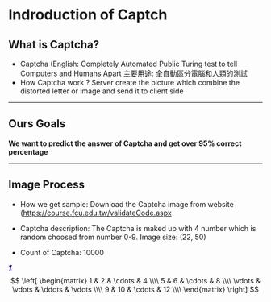 # Indroduction of Captch

## What is Captcha?
  * Captcha (English: Completely Automated Public Turing test to tell Computers and Humans Apart
    主要用途: 全自動區分電腦和人類的測試
  * How Captcha work ?
    Server create the picture which combine the distorted letter or image and send it to client side  
---
## Ours Goals
  **We want to predict the answer of Captcha and get over 95% correct percentage**

---

## Image Process

  * How we get sample: Download the Captcha image from website (https://course.fcu.edu.tw/validateCode.aspx

  * Captcha description: 
    The Captcha is maked up with 4 number which is random choosed from number 0-9.
    Image size: (22, 50)
    
  * Count of Captcha: 10000
  
  ![captcha](./image/00001.jpg)
$$ 
\left[ 
\begin{matrix} 
1 & 2 & \cdots & 4 \\\\
5 & 6 & \cdots & 8 \\\\
\vdots & \vdots & \ddots & \vdots \\\\ 
9 & 10 & \cdots & 12 \\\\ 
\end{matrix} 
\right] 
$$

  
  








